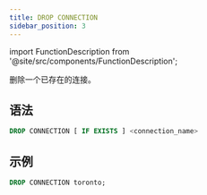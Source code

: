 ```yaml
---
title: DROP CONNECTION
sidebar_position: 3
---
```

import FunctionDescription from '@site/src/components/FunctionDescription';

<FunctionDescription description="引入或更新于：v1.2.208"/>

删除一个已存在的连接。

## 语法

```sql
DROP CONNECTION [ IF EXISTS ] <connection_name>
```

## 示例

```sql
DROP CONNECTION toronto;
```